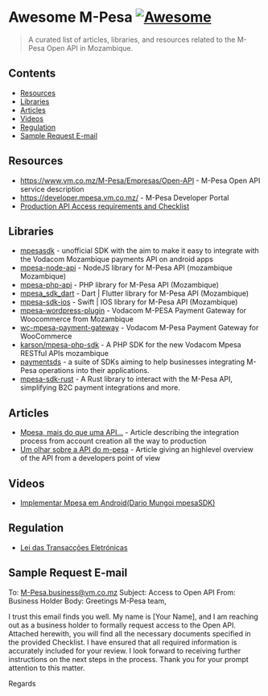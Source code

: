 # Awesome M-Pesa [![Awesome](https://awesome.re/badge-flat.svg)](https://awesome.re)

> A curated list of articles, libraries, and resources related to the M-Pesa Open API in Mozambique.

## Contents

- [Resources](#resources)
- [Libraries](#libraries)
- [Articles](#articles)
- [Videos](#videos)
- [Regulation](#regulation)
- [Sample Request E-mail](#sample-request-email)

## Resources

- https://www.vm.co.mz/M-Pesa/Empresas/Open-API - M-Pesa Open API service description
- https://developer.mpesa.vm.co.mz/ - M-Pesa Developer Portal
- [Production API Access requirements and Checklist](https://github.com/PauloPhagula/awesome-mpesa/files/13706274/Checklist.para.Pessoas.Colectivas.-.Versao.1.7.-.2022.pdf)

## Libraries

- [mpesasdk](https://github.com/realdm/mpesasdk) - unofficial SDK with the aim to make it easy to integrate with the Vodacom Mozambique payments API on android apps
- [mpesa-node-api](https://github.com/thatfiredev/mpesa-node-api) - NodeJS library for M-Pesa API (mozambique Mozambique)
- [mpesa-php-api](https://github.com/abdulmueid/mpesa-php-api) - PHP library for M-Pesa API (Mozambique)
- [mpesa_sdk_dart](https://github.com/realrgt/mpesa_sdk_dart) - Dart | Flutter library for M-Pesa API (Mozambique)
- [mpesa-sdk-ios](https://github.com/AlgyJr/MpesaSDK.git) - Swift | IOS library for M-Pesa API (Mozambique)
- [mpesa-wordpress-plugin](https://github.com/herquiloidehele/mpesa-wordpress-plugin) - Vodacom M-PESA Payment Gateway for Woocommerce from Mozambique
- [wc-mpesa-payment-gateway](https://github.com/turbohost/wc-mpesa-payment-gateway) - Vodacom M-Pesa Payment Gateway for WooCommerce
- [karson/mpesa-php-sdk](https://github.com/karson/mpesa-php-sdk) - A PHP SDK for the new Vodacom Mpesa RESTful APIs mozambique
- [paymentsds](https://github.com/paymentsds) - a suite of SDKs aiming to help businesses integrating M-Pesa operations into their applications.
- [mpesa-sdk-rust](https://github.com/GraHms/mpesa-rust-sdk) - A Rust library to interact with the M-Pesa API, simplifying B2C payment integrations and more.

## Articles

- [Mpesa, mais do que uma API…](https://medium.com/android-dev-moz/mpesa-mais-do-que-uma-api-bc2ead953cc2) - Article describing the integration process from account creation all the way to production
- [Um olhar sobre a API do m-pesa](https://medium.com/android-dev-moz/um-olhar-sobre-a-api-do-m-pesa-688fd6abe351) - Article giving an highlevel overview of the API from a developers point of view

## Videos

- [Implementar Mpesa em Android(Dario Mungoi mpesaSDK)](https://www.youtube.com/watch?v=RtY67lsb5TY)

## Regulation

- [Lei das Transacções Eletrónicas ](https://github.com/PauloPhagula/awesome-mpesa/files/12642436/Lei-das-Transaccoes-eletronicas.pdf)

## Sample Request E-mail
To: M-Pesa.business@vm.co.mz
Subject: Access to Open API
From: Business Holder
Body: 
Greetings M-Pesa team, 

I trust this email finds you well. My name is [Your Name], and I am reaching out as a business holder to formally request access to the Open API.
Attached herewith, you will find all the necessary documents specified in the provided Checklist. I have ensured that all required information is accurately included for your review.
I look forward to receiving further instructions on the next steps in the process.
Thank you for your prompt attention to this matter.

Regards
